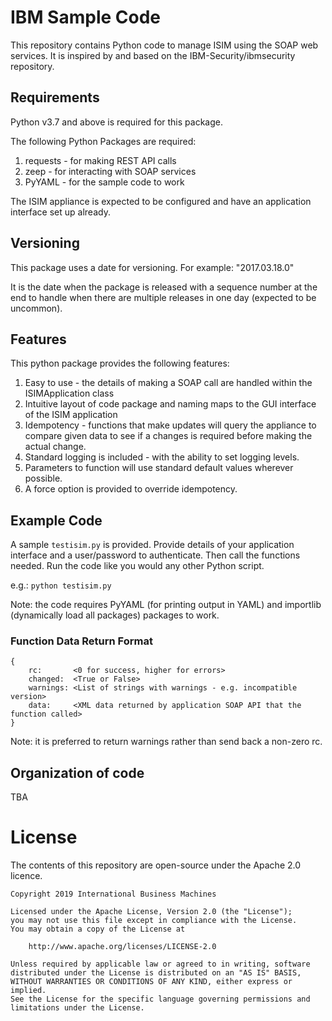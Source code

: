 # IBM Sample Code

This repository contains Python code to manage ISIM using the SOAP web services. It is inspired by and based on the 
IBM-Security/ibmsecurity repository.


## Requirements

Python v3.7 and above is required for this package.

The following Python Packages are required:
1. requests - for making REST API calls
2. zeep - for interacting with SOAP services
3. PyYAML - for the sample code to work

The ISIM appliance is expected to be configured and have an application interface set up already.

## Versioning

This package uses a date for versioning. For example: "2017.03.18.0"

It is the date when the package is released with a sequence number at the end to handle when there are 
multiple releases in one day (expected to be uncommon).

## Features

This python package provides the following features:
1. Easy to use - the details of making a SOAP call are handled within the ISIMApplication class
2. Intuitive layout of code package and naming maps to the GUI interface of the ISIM application
3. Idempotency - functions that make updates will query the appliance to compare given data to see if a 
changes is required before making the actual change.
4. Standard logging is included - with the ability to set logging levels.
5. Parameters to function will use standard default values wherever possible.
6. A force option is provided to override idempotency.

## Example Code

A sample `testisim.py` is provided. Provide details of your application interface and a user/password to authenticate.
Then call the functions needed. Run the code like you would any other Python script.

e.g.: `python testisim.py`

Note: the code requires PyYAML (for printing output in YAML) and importlib (dynamically load all packages) packages to work.

### Function Data Return Format
~~~~
{
    rc:       <0 for success, higher for errors>
    changed:  <True or False>
    warnings: <List of strings with warnings - e.g. incompatible version>
    data:     <XML data returned by application SOAP API that the function called>
}
~~~~

Note: it is preferred to return warnings rather than send back a non-zero rc.

## Organization of code

TBA

# License

The contents of this repository are open-source under the Apache 2.0 licence.

```
Copyright 2019 International Business Machines

Licensed under the Apache License, Version 2.0 (the "License");
you may not use this file except in compliance with the License.
You may obtain a copy of the License at

    http://www.apache.org/licenses/LICENSE-2.0

Unless required by applicable law or agreed to in writing, software
distributed under the License is distributed on an "AS IS" BASIS,
WITHOUT WARRANTIES OR CONDITIONS OF ANY KIND, either express or implied.
See the License for the specific language governing permissions and
limitations under the License.
```
